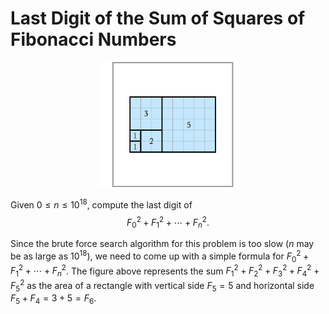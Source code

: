 # Last Digit of the Sum of Squares of Fibonacci Numbers

<center><img src="logo.png" height="200px"></center>

Given $0 \le n \le 10^{18}$,
compute the last digit of $$F_0^2+F_1^2+\dotsb+F_n^2.$$

Since the brute force search algorithm for this problem is too slow ($n$ may be as large as $10^{18}$), we need to come up with a simple formula for $F_0^2+F_1^2+\dotsb+F_n^2$. The figure above represents the sum $F_1^2+F_2^2+F_3^2+F_4^2+F_5^2$ as the area of a rectangle  with vertical side $F_5=5$ and horizontal side $F_5+F_4=3+5=F_6$.
